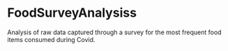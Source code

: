 # FoodSurveyAnalysiss
Analysis of raw data captured through a survey for the most frequent food items consumed during Covid. 
